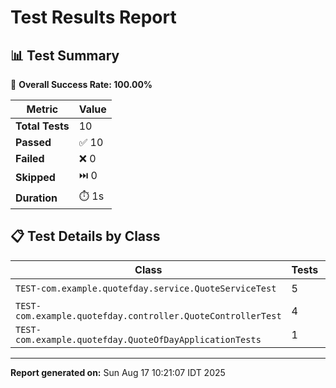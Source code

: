 # Test Results Report

## 📊 Test Summary

🎉 **Overall Success Rate: 100.00%**

| Metric | Value |
|--------|-------|
| **Total Tests** | 10 |
| **Passed** | ✅ 10 |
| **Failed** | ❌ 0 |
| **Skipped** | ⏭️ 0 |
| **Duration** | ⏱️ 1s |

## 📋 Test Details by Class

| Class | Tests | Passed | Failed | Skipped | Duration |
|-------|-------|--------|--------|---------|----------|
| `TEST-com.example.quotefday.service.QuoteServiceTest` | 5 | ✅ 5 | ❌ 0 | ⏭️ 0 | 0s |
| `TEST-com.example.quotefday.controller.QuoteControllerTest` | 4 | ✅ 4 | ❌ 0 | ⏭️ 0 | 1s |
| `TEST-com.example.quotefday.QuoteOfDayApplicationTests` | 1 | ✅ 1 | ❌ 0 | ⏭️ 0 | 0s |

---

**Report generated on:** Sun Aug 17 10:21:07 IDT 2025  

